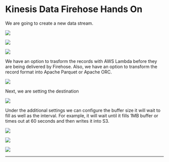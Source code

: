 # Kinesis Data Firehose Hands On

We are going to create a new data stream.

![](2022-04-27-08-25-36.png)

![](2022-04-27-08-26-08.png)

![](2022-04-27-08-26-20.png)

We have an option to trasform the records with AWS Lambda before they are being delivered by Firehose. Also, we have an option to transform the record format into Apache Parquet or Apache ORC.

![](2022-04-27-08-27-40.png)

Next, we are setting the destination

![](2022-04-27-08-29-39.png)

Under the additional settings we can configure the buffer size it will wait to fill as well as the interval. For example, it will wait until it fills 1MB buffer or times out at 60 seconds and then writes it into S3.

![](2022-04-27-08-31-25.png)

![](2022-04-27-08-33-00.png)

![](2022-04-27-08-33-24.png)

---

